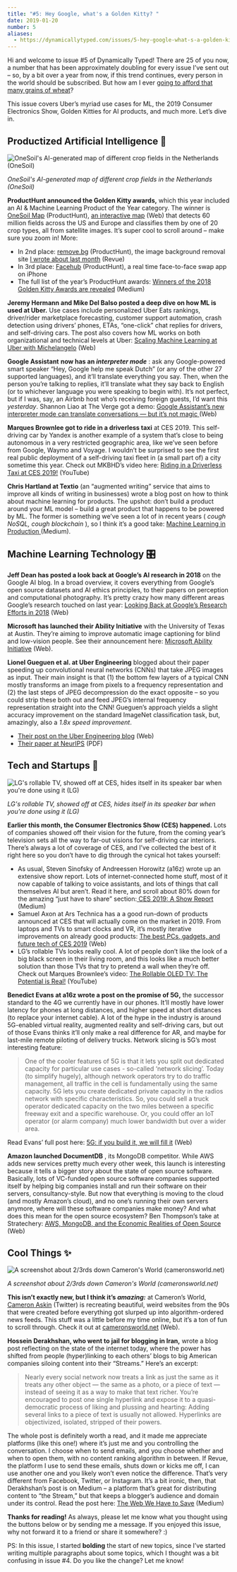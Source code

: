 ```yaml
---
title: "#5: Hey Google, what's a Golden Kitty? "
date: 2019-01-20
number: 5
aliases:
  - https://dynamicallytyped.com/issues/5-hey-google-what-s-a-golden-kitty-153366
---
```


Hi and welcome to issue #5 of Dynamically Typed!
There are 25 of you now, a number that has been approximately doubling for every issue I’ve sent out – so, by a bit over a year from now, if this trend continues, every person in the world should be subscribed.
But how am I ever [going to afford that many grains of wheat](https://en.wikipedia.org/wiki/Wheat_and_chessboard_problem?utm_campaign=Dynamically%20Typed&utm_medium=email&utm_source=Revue%20newsletter)?

This issue covers Uber’s myriad use cases for ML, the 2019 Consumer Electronics Show, Golden Kitties for AI products, and much more.
Let’s dive in.

## Productized Artificial Intelligence 🔌

![OneSoil's AI-generated map of different crop fields in the Netherlands (OneSoil)](https://s3.amazonaws.com/revue/items/images/004/125/382/mail/Screenshot_2019-01-20_at_15.15.34.png?1547997371)

_OneSoil's AI-generated map of different crop fields in the Netherlands (OneSoil)_

**ProductHunt announced the Golden Kitty awards,** which this year included an AI & Machine Learning Product of the Year category.
The winner is [OneSoil Map](https://www.producthunt.com/posts/onesoil-map-2?utm_campaign=Dynamically%20Typed&utm_medium=email&utm_source=Revue%20newsletter) (ProductHunt), [an interactive map](https://map.onesoil.ai/2018?about&utm_campaign=Dynamically%20Typed&utm_medium=email&utm_source=Revue%20newsletter#3.6/50.49/4.96) (Web) that detects 60 million fields across the US and Europe and classifies them by one of 20 crop types, all from satellite images.
It’s super cool to scroll around – make sure you zoom in!
More:

* In 2nd place: [remove.bg](https://www.producthunt.com/posts/remove-bg?utm_campaign=Dynamically%20Typed&utm_medium=email&utm_source=Revue%20newsletter) (ProductHunt), the image background removal site [I wrote about last month](https://www.getrevue.co/profile/dynamically-typed/issues/3-happy-holidays-149573?utm_campaign=Dynamically%20Typed&utm_medium=email&utm_source=Revue%20newsletter) (Revue)
* In 3rd place: [Facehub](https://www.producthunt.com/posts/facehub?utm_campaign=Dynamically%20Typed&utm_medium=email&utm_source=Revue%20newsletter) (ProductHunt), a real time face-to-face swap app on iPhone
* The full list of the year’s ProductHunt awards: [Winners of the 2018 Golden Kitty Awards are revealed](https://blog.producthunt.com/winners-of-the-2018-golden-kitty-awards-are-revealed-881c205a1e1f?utm_campaign=Dynamically%20Typed&utm_medium=email&utm_source=Revue%20newsletter) (Medium)

**Jeremy Hermann and Mike Del Balso posted a deep dive on how ML is used at Uber.**
Use cases include personalized Uber Eats rankings, driver/rider marketplace forecasting, customer support automation, crash detection using drivers’ phones, ETAs, “one-click” chat replies for drivers, and self-driving cars.
The post also covers how ML works on both organizational and technical levels at Uber: [Scaling Machine Learning at Uber with Michelangelo](https://eng.uber.com/scaling-michelangelo/?utm_campaign=Dynamically%20Typed&utm_medium=email&utm_source=Revue%20newsletter) (Web)

**Google Assistant** **now has an _interpreter mode_** : ask any Google-powered smart speaker “Hey, Google help me speak Dutch” (or any of the other 27 supported languages), and it’ll translate everything you say.
Then, when the person you’re talking to replies, it’ll translate what they say back to English (or to whichever language you were speaking to begin with).
It’s not perfect, but if I was, say, an Airbnb host who’s receiving foreign guests, I’d want this _yesterday_.
Shannon Liao at The Verge got a demo: [Google Assistant’s new interpreter mode can translate conversations — but it’s not magic ](https://www.theverge.com/2019/1/8/18170806/google-assistant-translate-languages-real-time-interpreter-ces-2019?utm_campaign=Dynamically%20Typed&utm_medium=email&utm_source=Revue%20newsletter)(Web)

**Marques Brownlee got to ride in a driverless taxi** at CES 2019.
This self-driving car by Yandex is another example of a system that’s close to being autonomous in a very restricted geographic area, like we’ve seen before from Google, Waymo and Voyage.
I wouldn’t be surprised to see the first real public deployment of a self-driving taxi fleet in (a small part of) a city sometime this year.
Check out MKBHD’s video here: [Riding in a Driverless Taxi at CES 2019!](https://www.youtube.com/watch?utm_campaign=Dynamically%20Typed&utm_medium=email&utm_source=Revue%20newsletter&v=gfWjsKsEry0) (YouTube)

**Chris Hartland at Textio** (an “augmented writing” service that aims to improve all kinds of writing in businesses) wrote a blog post on how to think about machine learning for products.
The upshot: don’t build a product around your ML model – build a great product that happens to be powered by ML.
The former is something we’ve seen a lot of in recent years ( _cough NoSQL, cough blockchain_ ), so I think it’s a good take: [Machine Learning in Production ](https://hackernoon.com/machine-learning-in-production-ed65c58ffd1e?utm_campaign=Dynamically%20Typed&utm_medium=email&utm_source=Revue%20newsletter)(Medium).

## Machine Learning Technology 🎛

**Jeff Dean has posted a look back at Google’s AI research in 2018** on the Google AI blog.
In a broad overview, it covers everything from Google’s open source datasets and AI ethics principles, to their papers on perception and computational photography.
It’s pretty crazy how many different areas Google’s research touched on last year: [Looking Back at Google’s Research Efforts in 2018](http://ai.googleblog.com/2019/01/looking-back-at-googles-research.html?utm_campaign=Dynamically%20Typed&utm_medium=email&utm_source=Revue%20newsletter) (Web)

**Microsoft has launched their Ability Initiative** with the University of Texas at Austin.
They’re aiming to improve automatic image captioning for blind and low-vision people.
See their announcement here: [Microsoft Ability Initiative](https://www.microsoft.com/en-us/research/blog/microsoft-ability-initiative-a-collaborative-quest-to-innovate-in-image-captioning-for-people-who-are-blind-or-with-low-vision/?utm_campaign=Dynamically%20Typed&utm_medium=email&utm_source=Revue%20newsletter) (Web).

**Lionel Gueguen et al.
at Uber Engineering** blogged about their paper speeding up convolutional neural networks (CNNs) that take JPEG images as input.
Their main insight is that (1) the bottom few layers of a typical CNN mostly transforms an image from pixels to a frequency representation and (2) the last steps of JPEG decompression do the exact opposite – so you could strip these both out and feed JPEG’s internal frequency representation straight into the CNN!
Gueguen’s approach yields a slight accuracy improvement on the standard ImageNet classification task, but, amazingly, also a _1.8x speed improvement_.

* [Their post on the Uber Engineering blog](https://eng.uber.com/neural-networks-jpeg/?utm_campaign=Dynamically%20Typed&utm_medium=email&utm_source=Revue%20newsletter) (Web)
* [Their paper at NeurIPS](https://papers.nips.cc/paper/7649-faster-neural-networks-straight-from-jpeg.pdf?utm_campaign=Dynamically%20Typed&utm_medium=email&utm_source=Revue%20newsletter) (PDF)

## Tech and Startups 🚀

![LG's rollable TV, showed off at CES, hides itself in its speaker bar when you're done using it (LG)](https://s3.amazonaws.com/revue/items/images/004/124/935/mail/lg-rollable-tv-ces-2019_key-visual.jpg?1547986676)

_LG's rollable TV, showed off at CES, hides itself in its speaker bar when you're done using it (LG)_

**Earlier this month, the Consumer Electronics Show (CES) happened.**
Lots of companies showed off their vision for the future, from the coming year’s television sets all the way to far-out visions for self-driving car interiors.
There’s always a lot of coverage of CES, and I’ve collected the best of it right here so you don’t have to dig through the cynical hot takes yourself:

* As usual, Steven Sinofsky of Andreessen Horowitz (a16z) wrote up an extensive show report. Lots of internet-connected home stuff, most of it now capable of talking to voice assistants, and lots of things that call themselves AI but aren’t. Read it here, and scroll about 80% down for the amazing “just have to share” section:[ CES 2019: A Show Report ](https://medium.learningbyshipping.com/ces-85ca9f07c08a?utm_campaign=Dynamically%20Typed&utm_medium=email&utm_source=Revue%20newsletter)(Medium)
* Samuel Axon at Ars Technica has a a good run-down of products announced at CES that will actually come on the market in 2019. From laptops and TVs to smart clocks and VR, it’s mostly iterative improvements on already good products: [The best PCs, gadgets, and future tech of CES 2019](https://arstechnica.com/gadgets/2019/01/the-best-pcs-gadgets-and-future-tech-of-ces-2019/?utm_campaign=Dynamically%20Typed&utm_medium=email&utm_source=Revue%20newsletter) (Web)
* LG’s rollable TVs looks really cool. A lot of people don’t like the look of a big black screen in their living room, and this looks like a much better solution than those TVs that try to pretend a wall when they’re off. Check out Marques Brownlee’s video: [The Rollable OLED TV: The Potential is Real!](https://www.youtube.com/watch?utm_campaign=Dynamically%20Typed&utm_medium=email&utm_source=Revue%20newsletter&v=D1pa3UX89GA) (YouTube)

**Benedict Evans at a16z wrote a post on the promise of 5G,** the successor standard to the 4G we currently have in our phones.
It’ll mostly have lower latency for phones at long distances, and higher speed at short distances (to replace your internet cable).
A lot of the hype in the industry is around 5G-enabled virtual reality, augmented reality and self-driving cars, but out of those Evans thinks it’ll only make a real difference for AR, and maybe for last-mile remote piloting of delivery trucks.
Network slicing is 5G’s most interesting feature:

> One of the cooler features of 5G is that it lets you split out dedicated capacity for particular use cases - so-called ‘network slicing’.
> Today (to simplify hugely), although network operators try to do traffic management, all traffic in the cell is fundamentally using the same capacity.
> 5G lets you create dedicated private capacity in the radios network with specific characteristics.
> So, you could sell a truck operator dedicated capacity on the two miles between a specific freeway exit and a specific warehouse.
> Or, you could offer an IoT operator (or alarm company) much lower bandwidth but over a wider area.

Read Evans’ full post here: [5G: if you build it, we will fill it](https://www.ben-evans.com/benedictevans/2019/1/16/5g-if-you-build-it-we-will-fill-it?utm_campaign=Dynamically%20Typed&utm_medium=email&utm_source=Revue%20newsletter) (Web)

**Amazon launched DocumentDB** , its MongoDB competitor.
While AWS adds new services pretty much every other week, this launch is interesting because it tells a bigger story about the state of open source software.
Basically, lots of VC-funded open source software companies supported itself by helping big companies install and run their software on their servers, consultancy-style.
But now that everything is moving to the cloud (and mostly Amazon’s cloud), and no one’s running their own servers anymore, where will these software companies make money?
And what does this mean for the open source ecosystem?
Ben Thompson’s take at Stratechery: [AWS, MongoDB, and the Economic Realities of Open Source ](https://stratechery.com/2019/aws-mongodb-and-the-economic-realities-of-open-source/?utm_campaign=Dynamically%20Typed&utm_medium=email&utm_source=Revue%20newsletter)(Web)

## Cool Things ✨

![A screenshot about 2/3rds down Cameron's World (cameronsworld.net)](https://s3.amazonaws.com/revue/items/images/004/123/809/mail/Screenshot_2019-01-19_at_19.04.18.png?1547924690)

_A screenshot about 2/3rds down Cameron's World (cameronsworld.net)_

**This isn’t exactly new, but I think it’s _amazing:_** at Cameron’s World, [Cameron Askin](https://twitter.com/cameronaskin/?utm_campaign=Dynamically%20Typed&utm_medium=email&utm_source=Revue%20newsletter) (Twitter) is recreating beautiful, weird websites from the 90s that were created before everything got slurped up into algorithm-ordered news feeds.
This stuff was a little before my time online, but it’s a ton of fun to scroll through.
Check it out at [cameronsworld.net](http://cameronsworld.net?utm_campaign=Dynamically%20Typed&utm_medium=email&utm_source=Revue%20newsletter) (Web).

**Hossein Derakhshan, who went to jail for blogging in Iran,** wrote a blog post reflecting on the state of the internet today, where the power has shifted from people (hyper)linking to each others’ blogs to big American companies siloing content into their “Streams.” Here’s an excerpt:

> Nearly every social network now treats a link as just the same as it treats any other object — the same as a photo, or a piece of text — instead of seeing it as a way to make that text richer.
> You’re encouraged to post one single hyperlink and expose it to a quasi-democratic process of liking and plussing and hearting: Adding several links to a piece of text is usually not allowed.
> Hyperlinks are objectivized, isolated, stripped of their powers.

The whole post is definitely worth a read, and it made me appreciate platforms (like this one!) where it’s just me and you controlling the conversation.
I choose when to send emails, and you choose whether and when to open them, with no content ranking algorithm in between.
If Revue, the platform I use to send these emails, shuts down or kicks me off, I can use another one and you likely won’t even notice the difference.
That’s very different from Facebook, Twitter, or Instagram.
It’s a bit ironic, then, that Derakhshan’s post is on Medium – a platform that’s great for distributing content to “the Stream,” but that keeps a blogger’s audience and domain under its control.
Read the post here: [The Web We Have to Save](https://medium.com/matter/the-web-we-have-to-save-2eb1fe15a426?utm_campaign=Dynamically%20Typed&utm_medium=email&utm_source=Revue%20newsletter) (Medium)

**Thanks for reading!**
As always, please let me know what you thought using the buttons below or by sending me a message.
If you enjoyed this issue, why not forward it to a friend or share it somewhere?
:)

PS: In this issue, I started **bolding** the start of new topics, since I’ve started writing multiple paragraphs about some topics, which I thought was a bit confusing in issue #4.
Do you like the change?
Let me know!